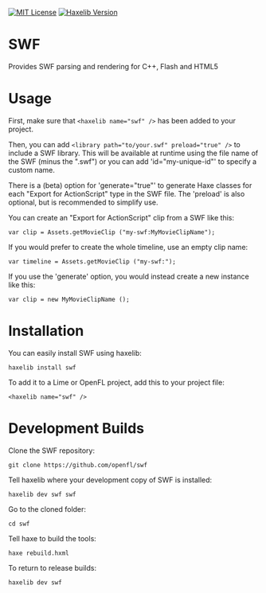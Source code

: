 [![MIT License](https://img.shields.io/badge/license-MIT-blue.svg?style=flat)](LICENSE.md) [![Haxelib Version](https://img.shields.io/github/tag/openfl/swf.svg?style=flat&label=haxelib)](http://lib.haxe.org/p/swf)

SWF
===

Provides SWF parsing and rendering for C++, Flash and HTML5


Usage
=====

First, make sure that `<haxelib name="swf" />` has been added to your project.

Then, you can add `<library path="to/your.swf" preload="true" />` to include a SWF library. This will be available at runtime using the file name of the SWF (minus the ".swf") or you can add 'id="my-unique-id"' to specify a custom name.

There is a (beta) option for 'generate="true"' to generate Haxe classes for each "Export for ActionScript" type in the SWF file. The 'preload' is also optional, but is recommended to simplify use.

You can create an "Export for ActionScript" clip from a SWF like this:

    var clip = Assets.getMovieClip ("my-swf:MyMovieClipName");

If you would prefer to create the whole timeline, use an empty clip name:

    var timeline = Assets.getMovieClip ("my-swf:");

If you use the 'generate' option, you would instead create a new instance like this:

    var clip = new MyMovieClipName ();


Installation
============

You can easily install SWF using haxelib:

    haxelib install swf

To add it to a Lime or OpenFL project, add this to your project file:

    <haxelib name="swf" />


Development Builds
==================

Clone the SWF repository:

    git clone https://github.com/openfl/swf

Tell haxelib where your development copy of SWF is installed:

    haxelib dev swf swf

Go to the cloned folder:

    cd swf

Tell haxe to build the tools:

    haxe rebuild.hxml

To return to release builds:

    haxelib dev swf

